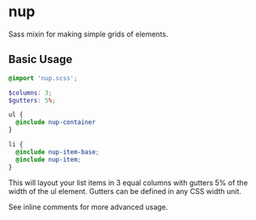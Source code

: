 nup
===

Sass mixin for making simple grids of elements.

## Basic Usage

``` scss
@import 'nup.scss';

$columns: 3;
$gutters: 5%;

ul {
  @include nup-container
}

li {
  @include nup-item-base;
  @include nup-item;
}
```

This will layout your list items in 3 equal columns with gutters 5% of the width of the ul element.  Gutters can be defined in any CSS width unit.

See inline comments for more advanced usage.

